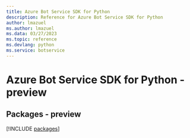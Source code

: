 ```yaml
---
title: Azure Bot Service SDK for Python
description: Reference for Azure Bot Service SDK for Python
author: lmazuel
ms.author: lmazuel
ms.data: 03/27/2023
ms.topic: reference
ms.devlang: python
ms.service: botservice
---
```

# Azure Bot Service SDK for Python - preview
## Packages - preview
[!INCLUDE [packages](bot-service-index.md)]